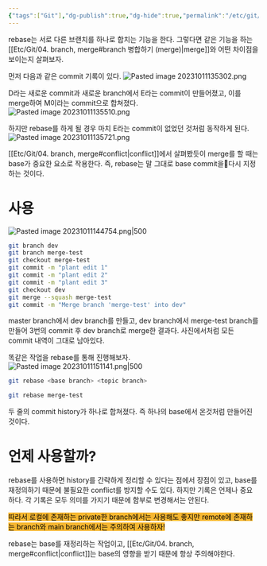 ```yaml
---
{"tags":["Git"],"dg-publish":true,"dg-hide":true,"permalink":"/etc/git/06-rebase/","hide":true,"dgPassFrontmatter":true,"noteIcon":""}
---
```



rebase는 서로 다른 브랜치를 하나로 합치는 기능을 한다. 그렇다면 같은 기능을 하는 [[Etc/Git/04. branch, merge#branch 병합하기 (merge)\|merge]]와 어떤 차이점을 보이는지 살펴보자.

먼저 다음과 같은 commit 기록이 있다.
![Pasted image 20231011135302.png](/img/user/Etc/Git/Pasted%20image%2020231011135302.png)


D라는 새로운 commit과 새로운 branch에서 E라는 commit이 만들어졌고, 이를 merge하여 M이라는 commit으로 합쳐졌다.
![Pasted image 20231011135510.png](/img/user/Etc/Git/Pasted%20image%2020231011135510.png)


하지만 rebase를 하게 될 경우 마치 E라는 commit이 없었던 것처럼 동작하게 된다.
![Pasted image 20231011135721.png](/img/user/Etc/Git/Pasted%20image%2020231011135721.png)

[[Etc/Git/04. branch, merge#conflict\|conflict]]에서 살펴봤듯이 merge를 할 때는 base가 중요한 요소로 작용한다. 즉, rebase는 말 그대로 base commit을다시 지정하는 것이다.

# 사용
![Pasted image 20231011144754.png|500](/img/user/Etc/Git/Pasted%20image%2020231011144754.png)

```bash
git branch dev
git branch merge-test
git checkout merge-test
git commit -m "plant edit 1"
git commit -m "plant edit 2"
git commit -m "plant edit 3"
git checkout dev
git merge --squash merge-test
git commit -m "Merge branch 'merge-test' into dev"
```

master branch에서 dev branch를 만들고, dev branch에서 merge-test branch를 만들어 3번의 commit 후 dev branch로 merge한 결과다. 사진에서처럼 모든 commit 내역이 그대로 남아있다.


똑같은 작업을 rebase를 통해 진행해보자.
![Pasted image 20231011151141.png|500](/img/user/Etc/Git/Pasted%20image%2020231011151141.png)

```bash
git rebase <base branch> <topic branch>

git rebase merge-test 
```
두 줄의 commit history가 하나로 합쳐졌다. 즉 하나의 base에서 온것처럼 만들어진 것이다.


# 언제 사용할까?
rebase를 사용하면 history를 간략하게 정리할 수 있다는 점에서 장점이 있고, base를 재정의하기 때문에 불필요한 conflict를 방지할 수도 있다. 하지만 기록은 언제나 중요하다. 각 기록은 모두 의미를 가지기 때문에 함부로 변경해서는 안된다. 

<mark style='background:#f7b731'>따라서 로컬에 존재하는 private한 branch에서는 사용해도 좋지만 remote에 존재하는 branch와 main branch에서는 주의하여 사용하자!</mark>

rebase는 base를 재정리하는 작업이고, [[Etc/Git/04. branch, merge#conflict\|conflict]]는 base의 영향을 받기 때문에 항상 주의해야한다.
